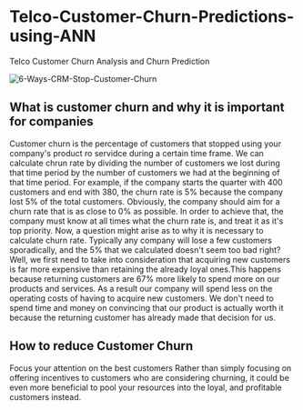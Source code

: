 # Telco-Customer-Churn-Predictions-using-ANN
Telco Customer Churn Analysis and Churn Prediction

![6-Ways-CRM-Stop-Customer-Churn](https://user-images.githubusercontent.com/96639585/211790242-4dbd8ceb-2191-4b3f-abe0-a47cca95d780.png)

## What is customer churn and why it is important for companies

Customer churn is the percentage of customers that stopped using your company's product ro servidce during a certain time frame. We can calculate chrun rate by dividing the number of customers we lost during that time period by the number of customers we had at the beginning of that time period. For example, if the company starts the quarter with 400 customers and end with 380, the churn rate is 5% because the company lost 5% of the total customers. Obviously, the company should aim for a churn rate that is as close to 0% as possible. In order to achieve that, the company must know at all times what the churn rate is, and treat it as it's top priority. Now, a question might arise as to why it is necessary to calculate churn rate. Typically any company will lose a few customers sporadically, and the 5% that we calculated doesn't seem too bad right? Well, we first need to take into consideration that acquiring new customers is far more expensive than retaining the already loyal ones.This happens because returning customers are 67% more likely to spend more on our products and services. As a result our company will spend less on the operating costs of having to acquire new customers. We don't need to spend time and money on convincing that our product is actually worth it because the returning customer has already made that decision for us.

## How to reduce Customer Churn
Focus your attention on the best customers
Rather than simply focusing on offering incentives to customers who are considering churning, it could be even more beneficial to pool your resources into the loyal, and profitable customers instead.

